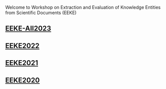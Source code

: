 Welcome to Workshop on Extraction and Evaluation of Knowledge Entities from Scientific Documents (EEKE)

## [EEKE-AII2023](https://eeke-workshop.github.io/2023)
## [EEKE2022](https://eeke-workshop.github.io/2022)
## [EEKE2021](https://eeke-workshop.github.io/2021)
## [EEKE2020](https://eeke2020.github.io/)


